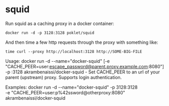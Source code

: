 squid
=====

Run squid as a caching proxy in a docker container:

    docker run -d -p 3128:3128 poklet/squid

And then time a few http requests through the proxy with something like:

    time curl --proxy http://localhost:3128 http://SOME-BIG-FILE



Usage:
      docker run -d --name="docker-squid" [-e "CACHE_PEER=user:escape_password@parent.proxy.example.com:8080"] -p <HostPort>:3128 akrambenaissi/docker-squid
         - Set CACHE_PEER to an url of your parent (upstream) proxy. Supports login authentication.

Examples:
     docker run -d --name="docker-squid" -p 3128:3128 \
                -e "CACHE_PEER=user:p%42ssword@otherproxy:8080" \
               akrambenaissi/docker-squid


